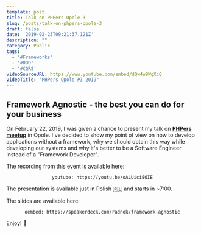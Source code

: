 ```yaml
---
template: post
title: Talk on PHPers Opole 3
slug: /posts/talk-on-phpers-opole-3
draft: false
date: '2019-02-23T09:21:37.121Z'
description: ""
category: Public
tags:
  - '#Frameworks'
  - '#DDD'
  - '#CQRS'
videoSourceURL: https://www.youtube.com/embed/dQw4w9WgXcQ
videoTitle: "PHPers Opole #3 2019"
---
```


## Framework Agnostic - the best you can do for your business

On February 22, 2019, I was given a chance to present my talk on **[PHPers meetup](https://www.facebook.com/events/restauracja-venezia/phpers-opole-3/387800895303484/)** 
in Opole. I've decided to show my point of view on how to develop applications without a framework, why we should obtain 
this way while developing our systems and why it's better to be a Software Engineer instead of a "Framework Developer".

The recording from this event is available here:

<div style="text-align: center;">

`youtube: https://youtu.be/oALUici8QIE`

</div>

The presentation is available just in Polish 🇵🇱 and starts in ~7:00.

The slides are available here:

<div style="text-align: center;">

`oembed: https://speakerdeck.com/radnok/framework-agnostic`

</div>

Enjoy! 🤟
